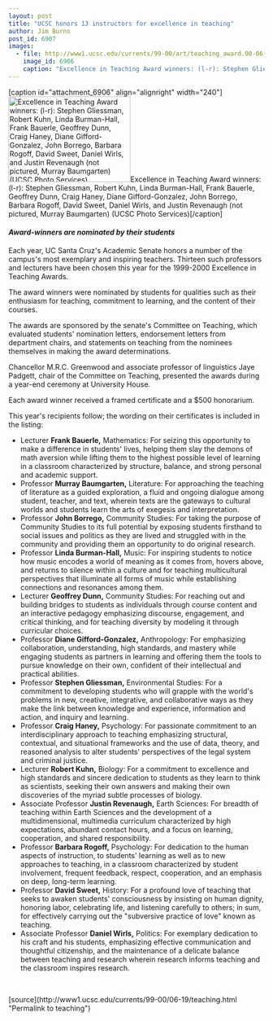 ```yaml
---
layout: post
title: "UCSC honors 13 instructors for excellence in teaching"
author: Jim Burns
post_id: 6907
images:
  - file: http://www1.ucsc.edu/currents/99-00/art/teaching_award.00-06-19.240.jpg
    image_id: 6906
    caption: "Excellence in Teaching Award winners: (l-r): Stephen Gliessman, Robert Kuhn, Linda Burman-Hall, Frank Bauerle, Geoffrey Dunn, Craig Haney, Diane Gifford-Gonzalez, John Borrego, Barbara Rogoff, David Sweet, Daniel Wirls, and Justin Revenaugh (not pictured, Murray Baumgarten) (UCSC Photo Services)"
---
```


[caption id="attachment_6906" align="alignright" width="240"]<a href="http://localhost/mysite/wp-content/uploads/2000/06/teaching_award.00-06-19.240.jpg"><img class="size-full wp-image-6906" src="http://localhost/mysite/wp-content/uploads/2000/06/teaching_award.00-06-19.240.jpg" alt="Excellence in Teaching Award winners: (l-r): Stephen Gliessman, Robert Kuhn, Linda Burman-Hall, Frank Bauerle, Geoffrey Dunn, Craig Haney, Diane Gifford-Gonzalez, John Borrego, Barbara Rogoff, David Sweet, Daniel Wirls, and Justin Revenaugh (not pictured, Murray Baumgarten) (UCSC Photo Services)" width="240" height="168" /></a>Excellence in Teaching Award winners: (l-r): Stephen Gliessman, Robert Kuhn, Linda Burman-Hall, Frank Bauerle, Geoffrey Dunn, Craig Haney, Diane Gifford-Gonzalez, John Borrego, Barbara Rogoff, David Sweet, Daniel Wirls, and Justin Revenaugh (not pictured, Murray Baumgarten) (UCSC Photo Services)[/caption]
<h4>
  <b><i>Award-winners are nominated by their students</i></b>
</h4>
<p>
  Each year, UC Santa Cruz's Academic Senate honors a number of the campus's most exemplary and inspiring teachers. Thirteen such professors and lecturers have been chosen this year for the 1999-2000 Excellence in Teaching Awards.
</p>The award winners were nominated by students for qualities such as their enthusiasm for teaching, commitment to learning, and the content of their courses.
<p>
  The awards are sponsored by the senate's Committee on Teaching, which evaluated students' nomination letters, endorsement letters from department chairs, and statements on teaching from the nominees themselves in making the award determinations.
</p>
<p>
  Chancellor M.R.C. Greenwood and associate professor of linguistics Jaye Padgett, chair of the Committee on Teaching, presented the awards during a year-end ceremony at University House.
</p>
<p>
  Each award winner received a framed certificate and a $500 honorarium.
</p>
<p>
  This year's recipients follow; the wording on their certificates is included in the listing:
</p>
<ul>
  <li>Lecturer <b>Frank Bauerle,</b> Mathematics: For seizing this opportunity to make a difference in students' lives, helping them slay the demons of math aversion while lifting them to the highest possible level of learning in a classroom characterized by structure, balance, and strong personal and academic support.
  </li>
  <li>Professor <b>Murray Baumgarten,</b> Literature: For approaching the teaching of literature as a guided exploration, a fluid and ongoing dialogue among student, teacher, and text, wherein texts are the gateways to cultural worlds and students learn the arts of exegesis and interpretation.
  </li>
  <li>Professor <b>John Borrego,</b> Community Studies: For taking the purpose of Community Studies to its full potential by exposing students firsthand to social issues and politics as they are lived and struggled with in the community and providing them an opportunity to do original research.
  </li>
  <li>Professor <b>Linda Burman-Hall,</b> Music: For inspiring students to notice how music encodes a world of meaning as it comes from, hovers above, and returns to silence within a culture and for teaching multicultural perspectives that illuminate all forms of music while establishing connections and resonances among them.
  </li>
  <li>Lecturer <b>Geoffrey Dunn,</b> Community Studies: For reaching out and building bridges to students as individuals through course content and an interactive pedagogy emphasizing discourse, engagement, and critical thinking, and for teaching diversity by modeling it through curricular choices.
  </li>
  <li>Professor <b>Diane Gifford-Gonzalez,</b> Anthropology: For emphasizing collaboration, understanding, high standards, and mastery while engaging students as partners in learning and offering them the tools to pursue knowledge on their own, confident of their intellectual and practical abilities.
  </li>
  <li>Professor <b>Stephen Gliessman,</b> Environmental Studies: For a commitment to developing students who will grapple with the world's problems in new, creative, integrative, and collaborative ways as they make the link between knowledge and experience, information and action, and inquiry and learning.
  </li>
  <li>Professor <b>Craig Haney,</b> Psychology: For passionate commitment to an interdisciplinary approach to teaching emphasizing structural, contextual, and situational frameworks and the use of data, theory, and reasoned analysis to alter students' perspectives of the legal system and criminal justice.
  </li>
  <li>Lecturer <b>Robert Kuhn,</b> Biology: For a commitment to excellence and high standards and sincere dedication to students as they learn to think as scientists, seeking their own answers and making their own discoveries of the myriad subtle processes of biology.
  </li>
  <li>Associate Professor <b>Justin Revenaugh,</b> Earth Sciences: For breadth of teaching within Earth Sciences and the development of a multidimensional, multimedia curriculum characterized by high expectations, abundant contact hours, and a focus on learning, cooperation, and shared responsibility.
  </li>
  <li>Professor <b>Barbara Rogoff,</b> Psychology: For dedication to the human aspects of instruction, to students' learning as well as to new approaches to teaching, in a classroom characterized by student involvement, frequent feedback, respect, cooperation, and an emphasis on deep, long-term learning.
  </li>
  <li>Professor <b>David Sweet,</b> History: For a profound love of teaching that seeks to awaken students' consciousness by insisting on human dignity, honoring labor, celebrating life, and listening carefully to others; in sum, for effectively carrying out the "subversive practice of love" known as teaching.
  </li>
  <li>Associate Professor <b>Daniel Wirls,</b> Politics: For exemplary dedication to his craft and his students, emphasizing effective communication and thoughtful citizenship, and the maintenance of a delicate balance between teaching and research wherein research informs teaching and the classroom inspires research.
  </li>
</ul>
<p>
  <br>

</p>
[source](http://www1.ucsc.edu/currents/99-00/06-19/teaching.html "Permalink to teaching")
